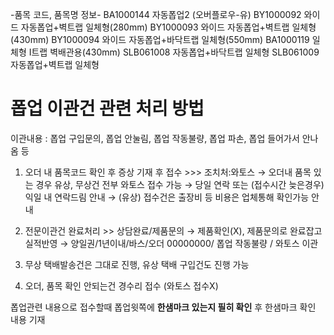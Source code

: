 -품목 코드, 품목명 정보-
BA1000144	자동폽업2 (오버플로우-유)
BY1000092	와이드 자동폽업+벽트랩 일체형(280mm)
BY1000093	와이드 자동폽업+벽트랩 일체형(430mm)
BY1000094	와이드 자동폽업+바닥트랩 일체형(550mm)
BA1000119	일체형 I트랩 벽배관용(430mm)
SLB061008	자동폽업+바닥트랩 일체형
SLB061009	자동폽업+벽트랩 일체형

# 폽업 이관건 관련 처리 방법
이관내용 : 폽업 구입문의, 폽업 안눌림, 폽업 작동불량, 폽업 파손, 폽업 들어가서 안나옴 등

1. 오더 내 품목코드 확인 후
증상 기재 후 접수 >>> 조치처:와토스
→ 오더내 품목 있는 경우 유상, 무상건 전부 와토스 접수 가능
→ 당일 연락 또는 (접수시간 늦은경우) 익일 내 연락드림 안내
→ (유상) 접수건은 출장비 등 비용은 업체통해 확인가능 안내

2. 전문이관건 완료처리 >> 상담완료/제품문의
 → 제품확인(X), 제품문의로 완료잡고 실적반영
 → 양일권/1년이내/바스/오더 00000000/ 폽업 작동불량 / 와토스 이관

3. 무상 택배발송건은 그대로 진행, 유상 택배 구입건도 진행 가능 

4. 오더, 품목 확인 안되는건 경수리 접수 (와토스 접수X)

폽업관련 내용으로 접수할때 폽업윗쪽에 **한샘마크 있는지 필히 확인** 후
한샘마크 확인 내용 기재

